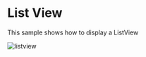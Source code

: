 # List View

This sample shows how to display a ListView

![listview](https://user-images.githubusercontent.com/82278285/115959137-40d66780-a528-11eb-9a8c-d26e9e8f45d8.png)

